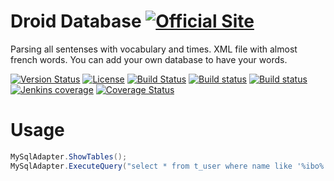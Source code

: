 # Droid Database [![Official Site](https://img.shields.io/badge/site-servodroid.com-orange.svg)](http://servodroid.com)

Parsing all sentenses with vocabulary and times. XML file with almost french words. You can add your own database to have your words.

[![Version Status](https://img.shields.io/nuget/v/Manager_Database.svg)](https://www.nuget.org/packages/Manager_Database/)
[![License](https://img.shields.io/github/license/brandondahler/Data.HashFunction.svg)](https://raw.githubusercontent.com/ThibaultMontaufray/Tools4Libraries/master/License)
[![Build Status](https://travis-ci.org/ThibaultMontaufray/Droid-Database.svg?branch=master)](https://travis-ci.org/ThibaultMontaufray/Droid-Database) 
[![Build status](https://ci.appveyor.com/api/projects/status/8ay5ae7x6bpn2v4e?svg=true)](https://ci.appveyor.com/project/ThibaultMontaufray/Droid-database)
[![Build status](https://img.shields.io/jenkins/s/http/servodroid.com:8080/job/CI-Droid-Database.svg?maxAge=2592000)](http://servodroid.com:8080/job/CI-Droid-Database)
[![Jenkins coverage](https://img.shields.io/jenkins/c/http/servodroid.com:8080/CI-Droid-Database.svg?maxAge=2592000?style=flat-square)]()
[![Coverage Status](https://coveralls.io/repos/github/ThibaultMontaufray/Droid-Database/badge.svg?branch=master)](https://coveralls.io/github/ThibaultMontaufray/Droid-Database?branch=master)

# Usage

```csharp
MySqlAdapter.ShowTables();
MySqlAdapter.ExecuteQuery("select * from t_user where name like '%ibo%' group by familly_name");
```
